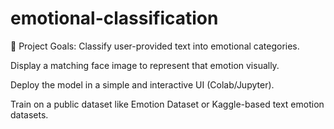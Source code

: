 # emotional-classification
🎯 Project Goals:
Classify user-provided text into emotional categories.

Display a matching face image to represent that emotion visually.

Deploy the model in a simple and interactive UI (Colab/Jupyter).

Train on a public dataset like Emotion Dataset or Kaggle-based text emotion datasets.
